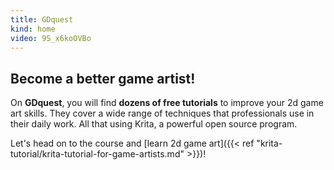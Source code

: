 ```yaml
---
title: GDquest
kind: home
video: 9S_x6koOVBo
---
```


## Become a better game artist!

On **GDquest**, you will find **dozens of free tutorials** to improve your 2d game art skills. They cover a wide range of techniques that professionals use in their daily work. All that using Krita, a powerful open source program.

Let's head on to the course and [learn 2d game art]({{< ref "krita-tutorial/krita-tutorial-for-game-artists.md" >}})!
